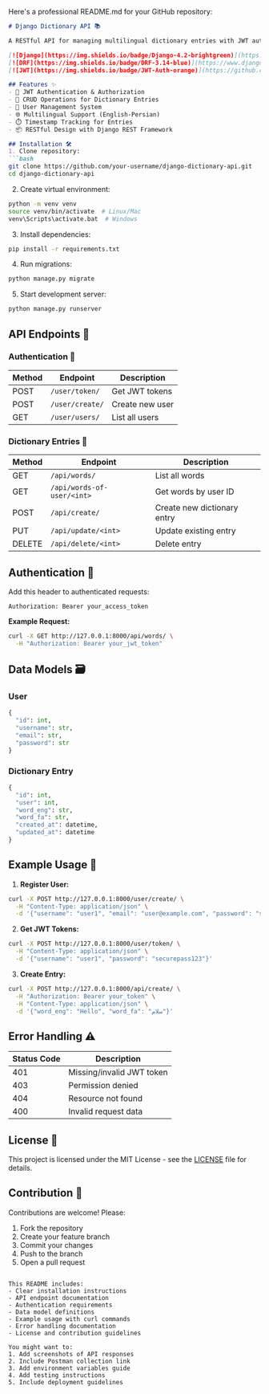 Here's a professional README.md for your GitHub repository:

```markdown
# Django Dictionary API 📚

A RESTful API for managing multilingual dictionary entries with JWT authentication

[![Django](https://img.shields.io/badge/Django-4.2-brightgreen)](https://www.djangoproject.com/)
[![DRF](https://img.shields.io/badge/DRF-3.14-blue)](https://www.django-rest-framework.org/)
[![JWT](https://img.shields.io/badge/JWT-Auth-orange)](https://github.com/jazzband/djangorestframework-simplejwt)

## Features ✨
- 🔐 JWT Authentication & Authorization
- 📖 CRUD Operations for Dictionary Entries
- 👥 User Management System
- 🌐 Multilingual Support (English-Persian)
- ⏱️ Timestamp Tracking for Entries
- 📦 RESTful Design with Django REST Framework

## Installation 🛠️
1. Clone repository:
```bash
git clone https://github.com/your-username/django-dictionary-api.git
cd django-dictionary-api
```

2. Create virtual environment:
```bash
python -m venv venv
source venv/bin/activate  # Linux/Mac
venv\Scripts\activate.bat  # Windows
```

3. Install dependencies:
```bash
pip install -r requirements.txt
```

4. Run migrations:
```bash
python manage.py migrate
```

5. Start development server:
```bash
python manage.py runserver
```

## API Endpoints 📡

### Authentication 🔑
| Method | Endpoint          | Description               |
|--------|-------------------|---------------------------|
| POST   | `/user/token/`    | Get JWT tokens            |
| POST   | `/user/create/`   | Create new user           |
| GET    | `/user/users/`    | List all users            |

### Dictionary Entries 📖
| Method | Endpoint                    | Description                  |
|--------|-----------------------------|------------------------------|
| GET    | `/api/words/`               | List all words               |
| GET    | `/api/words-of-user/<int>`  | Get words by user ID         |
| POST   | `/api/create/`              | Create new dictionary entry  |
| PUT    | `/api/update/<int>`         | Update existing entry        |
| DELETE | `/api/delete/<int>`         | Delete entry                 |

## Authentication 🔐
Add this header to authenticated requests:
```http
Authorization: Bearer your_access_token
```

**Example Request:**
```bash
curl -X GET http://127.0.0.1:8000/api/words/ \
  -H "Authorization: Bearer your_jwt_token"
```

## Data Models 🗃️
### User
```python
{
  "id": int,
  "username": str,
  "email": str,
  "password": str
}
```

### Dictionary Entry
```python
{
  "id": int,
  "user": int,
  "word_eng": str,
  "word_fa": str,
  "created_at": datetime,
  "updated_at": datetime
}
```

## Example Usage 🚀
1. **Register User:**
```bash
curl -X POST http://127.0.0.1:8000/user/create/ \
  -H "Content-Type: application/json" \
  -d '{"username": "user1", "email": "user@example.com", "password": "securepass123"}'
```

2. **Get JWT Tokens:**
```bash
curl -X POST http://127.0.0.1:8000/user/token/ \
  -H "Content-Type: application/json" \
  -d '{"username": "user1", "password": "securepass123"}'
```

3. **Create Entry:**
```bash
curl -X POST http://127.0.0.1:8000/api/create/ \
  -H "Authorization: Bearer your_token" \
  -H "Content-Type: application/json" \
  -d '{"word_eng": "Hello", "word_fa": "سلام"}'
```

## Error Handling ⚠️
| Status Code | Description                |
|-------------|----------------------------|
| 401         | Missing/invalid JWT token  |
| 403         | Permission denied          |
| 404         | Resource not found         |
| 400         | Invalid request data       |

## License 📄
This project is licensed under the MIT License - see the [LICENSE](LICENSE) file for details.

## Contribution 🤝
Contributions are welcome! Please:
1. Fork the repository
2. Create your feature branch
3. Commit your changes
4. Push to the branch
5. Open a pull request
```

This README includes:
- Clear installation instructions
- API endpoint documentation
- Authentication requirements
- Data model definitions
- Example usage with curl commands
- Error handling documentation
- License and contribution guidelines

You might want to:
1. Add screenshots of API responses
2. Include Postman collection link
3. Add environment variables guide
4. Add testing instructions
5. Include deployment guidelines